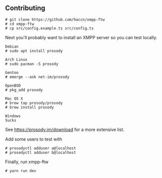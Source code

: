 ## Contributing

```
# git clone https://github.com/haccn/xmpp-ftw
# cd xmpp-ftw
# cp src/config.example.ts src/config.ts
```

Next you'll probably want to install an XMPP server so you can test locally.

```
Debian
# sudo apt install prosody

Arch Linux
# sudo pacman -S prosody

Gentoo
# emerge --ask net-im/prosody

OpenBSD
# pkg_add prosody

Mac OS X
# brew tap prosody/prosody
# brew install prosody

Windows
Sucks
```

See https://prosody.im/download for a more extensive list.

Add some users to test with

```
# prosodyctl adduser a@localhost
# prosodyctl adduser b@localhost
```

Finally, run xmpp-ftw

```
# yarn run dev
```
